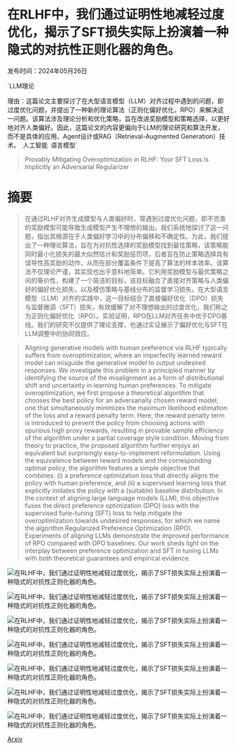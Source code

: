 # 在RLHF中，我们通过证明性地减轻过度优化，揭示了SFT损失实际上扮演着一种隐式的对抗性正则化器的角色。

发布时间：2024年05月26日

`LLM理论

理由：这篇论文主要探讨了在大型语言模型（LLM）对齐过程中遇到的问题，即过度优化问题，并提出了一种新的理论算法（正则化偏好优化，RPO）来解决这一问题。该算法涉及理论分析和优化策略，旨在改进奖励模型和策略选择，以更好地对齐人类偏好。因此，这篇论文的内容更偏向于LLM的理论研究和算法开发，而不是具体的应用、Agent设计或RAG（Retrieval-Augmented Generation）技术。` `人工智能` `语言模型`

> Provably Mitigating Overoptimization in RLHF: Your SFT Loss is Implicitly an Adversarial Regularizer

# 摘要

> 在通过RLHF对齐生成模型与人类偏好时，常遇到过度优化问题，即不完善的奖励模型可能导致生成模型产生不理想的输出。我们系统地探讨了这一问题，指出其根源在于人类偏好学习中的分布偏移和不确定性。为此，我们提出了一种理论算法，旨在为对抗性选择的奖励模型找到最佳策略，该策略能同时最小化损失的最大似然估计和奖励惩罚项，后者旨在防止策略选择具有误导性高奖励的动作，从而在部分覆盖条件下提高了算法的样本效率。该算法不仅理论严谨，其实现也出乎意料地简单。它利用奖励模型与最优策略之间的等价性，构建了一个简洁的目标，该目标融合了直接对齐策略与人类偏好的偏好优化损失，以及模仿策略与基线分布的监督学习损失。在大型语言模型（LLM）对齐的实践中，这一目标结合了直接偏好优化（DPO）损失与监督微调（SFT）损失，有效缓解了对不理想输出的过度优化，我们称之为正则化偏好优化（RPO）。实验证明，RPO在LLM对齐任务中优于DPO基线。我们的研究不仅提供了理论支撑，也通过实证展示了偏好优化与SFT在LLM调整中的协同效应。

> Aligning generative models with human preference via RLHF typically suffers from overoptimization, where an imperfectly learned reward model can misguide the generative model to output undesired responses. We investigate this problem in a principled manner by identifying the source of the misalignment as a form of distributional shift and uncertainty in learning human preferences. To mitigate overoptimization, we first propose a theoretical algorithm that chooses the best policy for an adversarially chosen reward model; one that simultaneously minimizes the maximum likelihood estimation of the loss and a reward penalty term. Here, the reward penalty term is introduced to prevent the policy from choosing actions with spurious high proxy rewards, resulting in provable sample efficiency of the algorithm under a partial coverage style condition. Moving from theory to practice, the proposed algorithm further enjoys an equivalent but surprisingly easy-to-implement reformulation. Using the equivalence between reward models and the corresponding optimal policy, the algorithm features a simple objective that combines: (i) a preference optimization loss that directly aligns the policy with human preference, and (ii) a supervised learning loss that explicitly imitates the policy with a (suitable) baseline distribution. In the context of aligning large language models (LLM), this objective fuses the direct preference optimization (DPO) loss with the supervised fune-tuning (SFT) loss to help mitigate the overoptimization towards undesired responses, for which we name the algorithm Regularized Preference Optimization (RPO). Experiments of aligning LLMs demonstrate the improved performance of RPO compared with DPO baselines. Our work sheds light on the interplay between preference optimization and SFT in tuning LLMs with both theoretical guarantees and empirical evidence.

![在RLHF中，我们通过证明性地减轻过度优化，揭示了SFT损失实际上扮演着一种隐式的对抗性正则化器的角色。](../../../paper_images/2405.16436/x1.png)

![在RLHF中，我们通过证明性地减轻过度优化，揭示了SFT损失实际上扮演着一种隐式的对抗性正则化器的角色。](../../../paper_images/2405.16436/x2.png)

![在RLHF中，我们通过证明性地减轻过度优化，揭示了SFT损失实际上扮演着一种隐式的对抗性正则化器的角色。](../../../paper_images/2405.16436/x3.png)

![在RLHF中，我们通过证明性地减轻过度优化，揭示了SFT损失实际上扮演着一种隐式的对抗性正则化器的角色。](../../../paper_images/2405.16436/x4.png)

![在RLHF中，我们通过证明性地减轻过度优化，揭示了SFT损失实际上扮演着一种隐式的对抗性正则化器的角色。](../../../paper_images/2405.16436/x5.png)

![在RLHF中，我们通过证明性地减轻过度优化，揭示了SFT损失实际上扮演着一种隐式的对抗性正则化器的角色。](../../../paper_images/2405.16436/x6.png)

![在RLHF中，我们通过证明性地减轻过度优化，揭示了SFT损失实际上扮演着一种隐式的对抗性正则化器的角色。](../../../paper_images/2405.16436/x7.png)

[Arxiv](https://arxiv.org/abs/2405.16436)